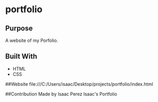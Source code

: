 # portfolio


## Purpose
A website of my Porfolio.

## Built With
* HTML
* CSS

##Website
file:///C:/Users/isaac/Desktop/projects/portfolio/index.html

##Contribution
Made by Isaac Perez
Isaac's Portfolio
